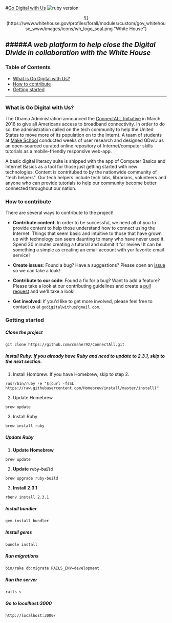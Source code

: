 #[Go Digital with Us](http://www.godigitalwith.us/)
![ruby version](https://img.shields.io/badge/ruby-2.3.1-brightgreen.svg)

<center>
  ![](https://www.whitehouse.gov/profiles/forall/modules/custom/gov_whitehouse_www/images/icons/wh_logo_seal.png "White House")
</center>

#####*A web platform to help close the Digital Divide in collaboration with the White House*
---

### Table of Contents
* [What is Go Digital with Us?](#What-is-Go-Digital-with-Us?)
* [How to contribute](#How-to-contribute)
* [Getting started](#Getting-started)

---

### What is Go Digital with Us?
The Obama Administration announced the [ConnectALL Initiative](http://make.sc/whitehouse) in March 2016 to give all Americans access to broadband connectivity. In order to do so, the administration called on the tech community to help the United States to move more of its population on to the Internt. A team of students at [Make School](https://www.makeschool.com/founding-class) conducted weeks of user research and designed GDwU as an open-sourced curated online repository of Internet/computer skills tutorials as a mobile-friendly responsive web-app.

A basic digital literacy suite is shipped with the app of Computer Basics and Internet Basics as a tool for those just getting started with new technologies. Content is contritubed to by the nationwide community of "tech helpers". Our tech helpers include tech labs, librarians, volunteers and anyone who can provide tutorials to help our community become better connected throughout our nation.

### How to contribute
There are several ways to contribute to the project!

* **Contribute content**: In order to be successful, we need all of you to provide content to help those understand how to connect using the Internet. Things that seem basic and intuitive to those that have grown up with technology can seem daunting to many who have never used it. Spend 30 minutes creating a tutorial and submit it for review! It can be something a simple as creating an email account with yur favorite email service!

* **Create issues**: Found a bug? Have a suggestions? Please open an [issue](https://github.com/cmaher92/ConnectAll/issues) so we can take a look!

* **Contribute to our code**: Found a fix for a bug? Want to add a feature? Please take a look at our contributing guidelines and create a [pull request](https://github.com/cmaher92/ConnectAll/pulls) and we'll take a look!

* **Get involved**: If you'd like to get more involved, please feel free to contact us at `godigitalwithus@gmail.com`.

### Getting started

##### **Clone the project**
```
git clone https://github.com/cmaher92/ConnectAll.git
```
##### Install Ruby: If you already have Ruby and need to update to 2.3.1, skip to the next section.

1. Install Hombrew: If you have Homebrew, skip to step 2.
```
/usr/bin/ruby -e "$(curl -fsSL https://raw.githubusercontent.com/Homebrew/install/master/install)"
```
2. Update Homebrew
```
brew update
```
3. Install Ruby
```
brew install ruby
```

##### **Update Ruby**

1. **Update Homebrew**
```
brew update
```
2. **Update `ruby-build`**
```
brew upgrade ruby-build
```
3. **Install 2.3.1**
```
rbenv install 2.3.1
```
##### Install bundler
```
gem install bundler
```

##### Install gems
```
bundle install
```
##### Run migrations
```
bin/rake db:migrate RAILS_ENV=development
```

##### Run the server
```
rails s
```

##### Go to localhost:3000
```
http://localhost:3000/
```